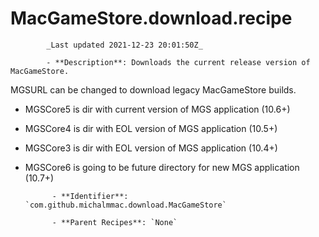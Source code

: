 # MacGameStore.download.recipe

            _Last updated 2021-12-23 20:01:50Z_

            - **Description**: Downloads the current release version of MacGameStore.

MGSURL can be changed to download legacy MacGameStore builds.
- MGSCore5 is dir with current version of MGS application (10.6+)
- MGSCore4 is dir with EOL version of MGS application (10.5+)
- MGSCore3 is dir with EOL version of MGS application (10.4+)
- MGSCore6 is going to be future directory for new MGS application (10.7+)      


            - **Identifier**: `com.github.michalmmac.download.MacGameStore`

            - **Parent Recipes**: `None`
